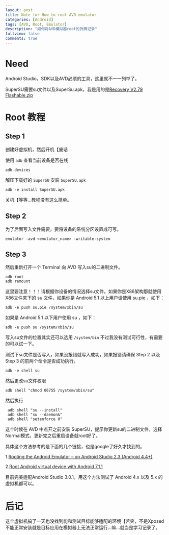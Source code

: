 ```yaml
---
layout: post
title: Note for How to root AVD emulator
categories: [Android]
tags: [AVD, Root, Emulator]
description: "如何将AVD模拟器root的折腾记录"
fullview: false
comments: true
---
```

# Need

Android Studio，SDK以及AVD必须的工具，这里就不一一列举了。

SuperSU需要su文件以及SuperSu.apk，我是用的是[Recovery V2.79 Flashable.zip](http://www.supersu.com/download)

# Root 教程

## Step 1

创建好虚拟机，然后开机【废话

使用 `adb` 查看当前设备是否在线

    adb devices

解压下载好的 `SuperSU` 安装 `SuperSU.apk`
    
    adb -e install SuperSU.apk

关机【等等...教程没有这么简单。

## Step 2

为了后面写入文件需要，要将设备的系统分区设置成可写。

    emulator -avd <emulator_name> -writable-system

## Step 3

然后重新打开一个 Terminal 向 AVD 写入su的二进制文件。

    adb root
    adb remount

这里要注意！！！请根据你设备的情况选择su文件。如果你是X86架构那就使用X86文件夹下的 su 文件，如果你是 Android 5.1 以上用户请使用 su.pie ，如下：

    adb -e push su.pie /system/xbin/su
    
如果是 Android 5.1 以下用户使用 su ，如下：

    adb -e push su /system/xbin/su

写入su文件的位置其实还可以选用 `/system/bin` 不过我没有测试可行性，有需要的可以试一下。

测试下su文件是否写入，如果没报错就写入成功，如果报错请确保 Step 2 以及 Step 3 的前两个命令是否成功执行。

    adb -e shell su

然后更改su文件权限
    
    adb shell "chmod 06755 /system/xbin/su"

然后执行

     adb shell "su --install"
     adb shell "su --daemon&"
     adb shell "setenforce 0"

这个时候在 AVD 中点开之前安装 SuperSU，提示你更新su的二进制文件，选择Normal模式，更新完之后重启设备就root好了。

具体这个方法参考的是下面的几个链接，也是google了好久才找到的。

1.[Rooting the Android Emulator – on Android Studio 2.3 (Android 4.4+)](https://infosectrek.wordpress.com/2017/03/06/rooting-the-android-emulator/)

2.[Root Android virtual device with Android 7.1.1](https://android.stackexchange.com/questions/171442/root-android-virtual-device-with-android-7-1-1/176400#176400)

目前完美适配Android Studio 3.0.1，用这个方法测试了 Android 4.x 以及 5.x 的虚拟机都可以。

# 后记

这个虚拟机搞了一天也没找到能和测试目标能够适配的环境【苦笑，不是Xposed不能正常安装就是目标应用在模拟器上无法正常运行...嘛...就当是学习记录了。
